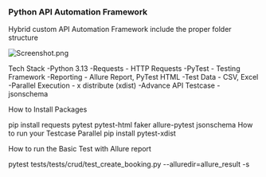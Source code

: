 ### Python API Automation Framework

Hybrid custom API Automation Framework include the proper folder structure

![Screenshot.png](img.png)

Tech Stack
-Python 3.13
-Requests - HTTP Requests
-PyTest - Testing Framework
-Reporting - Allure Report, PyTest HTML
-Test Data - CSV, Excel
-Parallel Execution - x distribute (xdist)
-Advance API Testcase - jsonschema

How to Install Packages

pip install requests pytest pytest-html faker allure-pytest jsonschema
How to run your Testcase Parallel pip install pytest-xdist

How to run the Basic Test with Allure report

pytest tests/tests/crud/test_create_booking.py --alluredir=allure_result -s